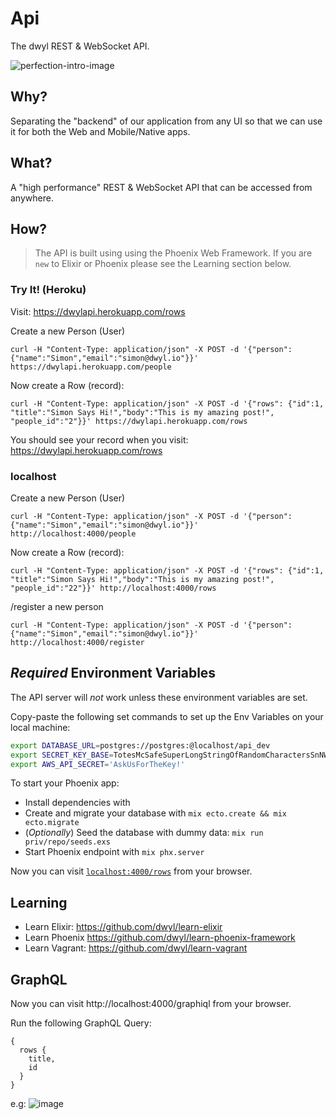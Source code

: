 # Api

The dwyl REST &amp; WebSocket API.

![perfection-intro-image](https://cloud.githubusercontent.com/assets/194400/8255483/2fc78e6c-1698-11e5-8c27-d1b9db99f020.png)

## Why?

Separating the "backend" of our application from any UI
so that we can use it for both the Web and Mobile/Native apps.

## What?

A "high performance" REST & WebSocket API
that can be accessed from anywhere.

<!--
## Who?

Anyone building an app for the @dwyl platform.
Or, anyone who want's their own easy to deploy/scale "backend".
-->

## How?

> The API is built using using the Phoenix Web Framework.
If you are `new` to Elixir or Phoenix please
see the Learning section below.

### Try It! (Heroku)

Visit: https://dwylapi.herokuapp.com/rows

Create a new Person (User)
```
curl -H "Content-Type: application/json" -X POST -d '{"person": {"name":"Simon","email":"simon@dwyl.io"}}' https://dwylapi.herokuapp.com/people
```

Now create a Row (record):
```
curl -H "Content-Type: application/json" -X POST -d '{"rows": {"id":1, "title":"Simon Says Hi!","body":"This is my amazing post!", "people_id":"2"}}' https://dwylapi.herokuapp.com/rows
```
You should see your record when you visit:
https://dwylapi.herokuapp.com/rows


### localhost

Create a new Person (User)
```
curl -H "Content-Type: application/json" -X POST -d '{"person": {"name":"Simon","email":"simon@dwyl.io"}}' http://localhost:4000/people
```

Now create a Row (record):
```
curl -H "Content-Type: application/json" -X POST -d '{"rows": {"id":1, "title":"Simon Says Hi!","body":"This is my amazing post!", "people_id":"22"}}' http://localhost:4000/rows
```

/register a new person
```
curl -H "Content-Type: application/json" -X POST -d '{"person": {"name":"Simon","email":"simon@dwyl.io"}}' http://localhost:4000/register
```


## *Required* Environment Variables

The API server will *not* work unless these
environment variables are set.

Copy-paste the following set commands to set up
the Env Variables on your local machine:
```sh
export DATABASE_URL=postgres://postgres:@localhost/api_dev
export SECRET_KEY_BASE=TotesMcSafeSuperLongStringOfRandomCharactersSnNW25bz7s1izRtn06DswDoZEKecCqeCgryjPs
export AWS_API_SECRET='AskUsForTheKey!'
```

To start your Phoenix app:

+ Install dependencies with ` `
+ Create and migrate your database with `mix ecto.create && mix ecto.migrate`
+ (_Optionally_) Seed the database with dummy data: `mix run priv/repo/seeds.exs`
+ Start Phoenix endpoint with `mix phx.server`

Now you can visit [`localhost:4000/rows`](http://localhost:4000/rows) from your browser.

<!--

## Send Welcome Email

### Local

```sh
curl --data "email=dwyl.smith+1234@gmail.com" http://localhost:8000/email
```

### heroku

```
curl --data "email=dwyl.smith+1234@gmail.com" https://dwylapi.herokuapp.com/email
```

-->

## Learning

+ Learn Elixir: https://github.com/dwyl/learn-elixir
+ Learn Phoenix https://github.com/dwyl/learn-phoenix-framework
+ Learn Vagrant: https://github.com/dwyl/learn-vagrant


## GraphQL

Now you can visit http://localhost:4000/graphiql from your browser.

Run the following GraphQL Query:
```
{
  rows {
    title,
    id
  }
}
```
e.g:
![image](https://user-images.githubusercontent.com/194400/26842137-afebee5e-4ae3-11e7-9fbc-97f805778a43.png)
